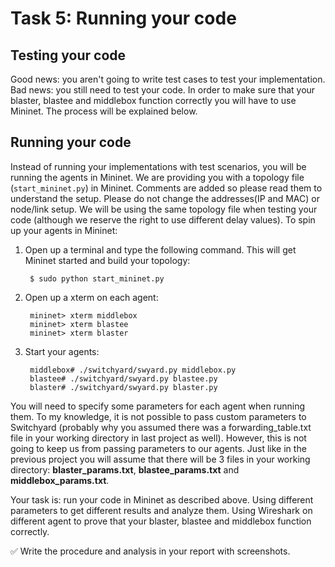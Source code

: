 # Task 5: Running your code

## Testing your code

Good news: you aren't going to write test cases to test your implementation. Bad news: you still need to test your code. In order to make sure that your blaster, blastee and middlebox function correctly you will have to use Mininet. The process will be explained below.

## Running your code

Instead of running your implementations with test scenarios, you will be running the agents in Mininet. We are providing you with a topology file \(`start_mininet.py`\) in Mininet. Comments are added so please read them to understand the setup. Please do not change the addresses\(IP and MAC\) or node/link setup. We will be using the same topology file when testing your code \(although we reserve the right to use different delay values\). To spin up your agents in Mininet:

1. Open up a terminal and type the following command. This will get Mininet started and build your topology:

   ```text
    $ sudo python start_mininet.py
   ```

2. Open up a xterm on each agent:

   ```text
    mininet> xterm middlebox
    mininet> xterm blastee
    mininet> xterm blaster
   ```

3. Start your agents:

   ```text
    middlebox# ./switchyard/swyard.py middlebox.py
    blastee# ./switchyard/swyard.py blastee.py
    blaster# ./switchyard/swyard.py blaster.py
   ```

You will need to specify some parameters for each agent when running them. To my knowledge, it is not possible to pass custom parameters to Switchyard \(probably why you assumed there was a forwarding\_table.txt file in your working directory in last project as well\). However, this is not going to keep us from passing parameters to our agents. Just like in the previous project you will assume that there will be 3 files in your working directory: **blaster\_params.txt**, **blastee\_params.txt** and **middlebox\_params.txt**.

Your task is: run your code in Mininet as described above. Using different parameters to get different results and analyze them. Using Wireshark on different agent to prove that your blaster, blastee and middlebox function correctly.

✅ Write the procedure and analysis in your report with screenshots.

